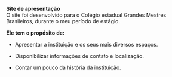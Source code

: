 **Site de apresentação**<br>
O site foi desenvolvido para o Colégio estadual Grandes Mestres Brasileiros, durante o meu período de estágio.

**Ele tem o propósito de:**<br>
- Apresentar a instituição e os seus mais diversos espaços.
  
- Disponibilizar informações de contato e localização.
  
- Contar um pouco da história da instituição.
